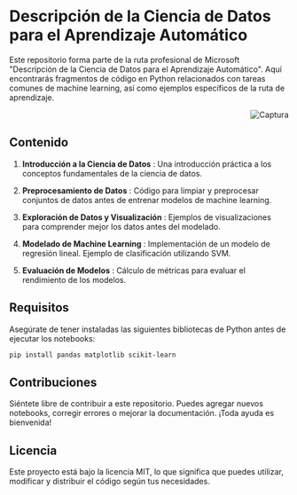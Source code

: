 # Descripción de la Ciencia de Datos para el Aprendizaje Automático

Este repositorio forma parte de la ruta profesional de Microsoft "Descripción de la Ciencia de Datos para el Aprendizaje Automático". Aquí encontrarás fragmentos de código en Python relacionados con tareas comunes de machine learning, así como ejemplos específicos de la ruta de aprendizaje.
<p align="right">
  <img src="https://drive.google.com/uc?export=view&id=1K2Z9FNfNDmpUW7whf6qoGEOKJ1dbuLs0" alt="Captura">
</p>

## Contenido

1. **Introducción a la Ciencia de Datos**
: Una introducción práctica a los conceptos fundamentales de la ciencia de datos.

2. **Preprocesamiento de Datos**
: Código para limpiar y preprocesar conjuntos de datos antes de entrenar modelos de machine learning.

3. **Exploración de Datos y Visualización**
: Ejemplos de visualizaciones para comprender mejor los datos antes del modelado.

4. **Modelado de Machine Learning**
: Implementación de un modelo de regresión lineal. Ejemplo de clasificación utilizando SVM.

5. **Evaluación de Modelos**
: Cálculo de métricas para evaluar el rendimiento de los modelos.

## Requisitos

Asegúrate de tener instaladas las siguientes bibliotecas de Python antes de ejecutar los notebooks:

```bash
pip install pandas matplotlib scikit-learn
```
## Contribuciones
Siéntete libre de contribuir a este repositorio. Puedes agregar nuevos notebooks, corregir errores o mejorar la documentación. ¡Toda ayuda es bienvenida!

## Licencia
Este proyecto está bajo la licencia MIT, lo que significa que puedes utilizar, modificar y distribuir el código según tus necesidades.
